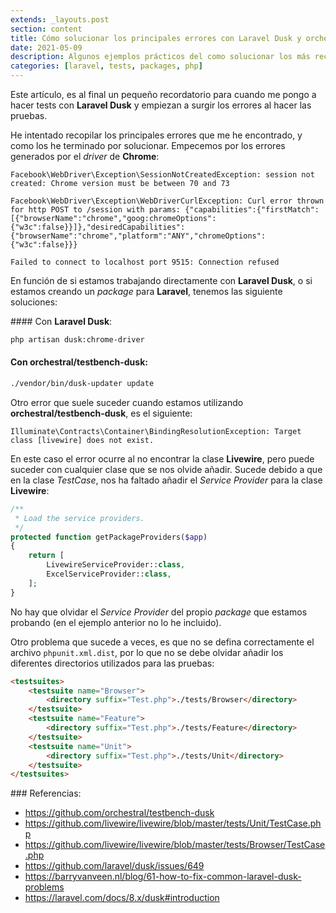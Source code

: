 ```yaml
---
extends: _layouts.post
section: content
title: Cómo solucionar los principales errores con Laravel Dusk y orchestral/testbench-dusk.
date: 2021-05-09
description: Algunos ejemplos prácticos del como solucionar los más recurrentes errores con Laravel Dusk y orchestral/testbench-dusk.
categories: [laravel, tests, packages, php]
---
```


Este artículo, es al final un pequeño recordatorio para cuando me pongo a hacer tests con **Laravel Dusk** y empiezan a surgir los errores al hacer las pruebas. 

He intentado recopilar los principales errores que me he encontrado, y como los he terminado por solucionar. Empecemos por los errores generados por el *driver* de **Chrome**:

```
Facebook\WebDriver\Exception\SessionNotCreatedException: session not created: Chrome version must be between 70 and 73
```

```
Facebook\WebDriver\Exception\WebDriverCurlException: Curl error thrown for http POST to /session with params: {"capabilities":{"firstMatch":[{"browserName":"chrome","goog:chromeOptions":{"w3c":false}}]},"desiredCapabilities":{"browserName":"chrome","platform":"ANY","chromeOptions":{"w3c":false}}}
```

```
Failed to connect to localhost port 9515: Connection refused
```

En función de si estamos trabajando directamente con **Laravel Dusk**, o si estamos creando un *package* para **Laravel**, tenemos las siguiente soluciones:

#### Con **Laravel Dusk**:

```bash
php artisan dusk:chrome-driver
```

#### Con **orchestral/testbench-dusk**:

```bash
./vendor/bin/dusk-updater update
```

Otro error que suele suceder cuando estamos utilizando **orchestral/testbench-dusk**, es el siguiente:

```
Illuminate\Contracts\Container\BindingResolutionException: Target class [livewire] does not exist.
```

En este caso el error ocurre al no encontrar la clase **Livewire**, pero puede suceder con cualquier clase que se nos olvide añadir. Sucede debido a que en la clase *TestCase*, nos ha faltado añadir el *Service Provider* para la clase **Livewire**:

```php
/**
 * Load the service providers.
 */
protected function getPackageProviders($app)
{
    return [
        LivewireServiceProvider::class,
        ExcelServiceProvider::class,
    ];
}
```

No hay que olvidar el *Service Provider* del propio *package* que estamos probando (en el ejemplo anterior no lo he incluido). 

Otro problema que sucede a veces, es que no se defina correctamente el archivo `phpunit.xml.dist`, por lo que no se debe olvidar añadir los diferentes directorios utilizados para las pruebas:

```html
<testsuites>
    <testsuite name="Browser">
        <directory suffix="Test.php">./tests/Browser</directory>
    </testsuite>
    <testsuite name="Feature">
        <directory suffix="Test.php">./tests/Feature</directory>
    </testsuite>
    <testsuite name="Unit">
        <directory suffix="Test.php">./tests/Unit</directory>
    </testsuite>
</testsuites>
```

### Referencias:

+ https://github.com/orchestral/testbench-dusk
+ https://github.com/livewire/livewire/blob/master/tests/Unit/TestCase.php
+ https://github.com/livewire/livewire/blob/master/tests/Browser/TestCase.php
+ https://github.com/laravel/dusk/issues/649
+ https://barryvanveen.nl/blog/61-how-to-fix-common-laravel-dusk-problems
+ https://laravel.com/docs/8.x/dusk#introduction
